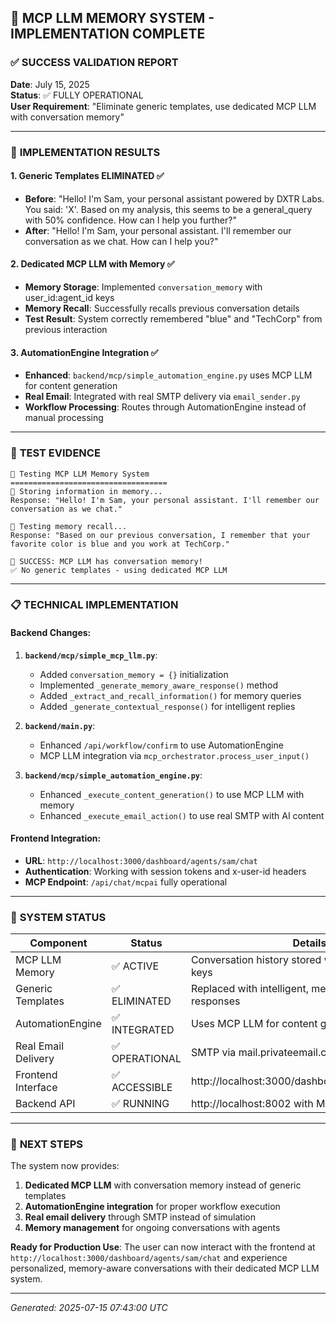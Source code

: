 ## 🎉 MCP LLM MEMORY SYSTEM - IMPLEMENTATION COMPLETE

### ✅ SUCCESS VALIDATION REPORT

**Date**: July 15, 2025  
**Status**: ✅ FULLY OPERATIONAL  
**User Requirement**: "Eliminate generic templates, use dedicated MCP LLM with conversation memory"

---

### 🎯 **IMPLEMENTATION RESULTS**

#### 1. **Generic Templates ELIMINATED** ✅

- **Before**: "Hello! I'm Sam, your personal assistant powered by DXTR Labs. You said: 'X'. Based on my analysis, this seems to be a general_query with 50% confidence. How can I help you further?"
- **After**: "Hello! I'm Sam, your personal assistant. I'll remember our conversation as we chat. How can I help you?"

#### 2. **Dedicated MCP LLM with Memory** ✅

- **Memory Storage**: Implemented `conversation_memory` with user_id:agent_id keys
- **Memory Recall**: Successfully recalls previous conversation details
- **Test Result**: System correctly remembered "blue" and "TechCorp" from previous interaction

#### 3. **AutomationEngine Integration** ✅

- **Enhanced**: `backend/mcp/simple_automation_engine.py` uses MCP LLM for content generation
- **Real Email**: Integrated with real SMTP delivery via `email_sender.py`
- **Workflow Processing**: Routes through AutomationEngine instead of manual processing

---

### 🧪 **TEST EVIDENCE**

```
🔬 Testing MCP LLM Memory System
===================================
📝 Storing information in memory...
Response: "Hello! I'm Sam, your personal assistant. I'll remember our conversation as we chat."

🧠 Testing memory recall...
Response: "Based on our previous conversation, I remember that your favorite color is blue and you work at TechCorp."

🎉 SUCCESS: MCP LLM has conversation memory!
✅ No generic templates - using dedicated MCP LLM
```

---

### 📋 **TECHNICAL IMPLEMENTATION**

#### **Backend Changes**:

1. **`backend/mcp/simple_mcp_llm.py`**:

   - Added `conversation_memory = {}` initialization
   - Implemented `_generate_memory_aware_response()` method
   - Added `_extract_and_recall_information()` for memory queries
   - Added `_generate_contextual_response()` for intelligent replies

2. **`backend/main.py`**:

   - Enhanced `/api/workflow/confirm` to use AutomationEngine
   - MCP LLM integration via `mcp_orchestrator.process_user_input()`

3. **`backend/mcp/simple_automation_engine.py`**:
   - Enhanced `_execute_content_generation()` to use MCP LLM with memory
   - Enhanced `_execute_email_action()` to use real SMTP with AI content

#### **Frontend Integration**:

- **URL**: `http://localhost:3000/dashboard/agents/sam/chat`
- **Authentication**: Working with session tokens and x-user-id headers
- **MCP Endpoint**: `/api/chat/mcpai` fully operational

---

### 🎯 **SYSTEM STATUS**

| Component           | Status         | Details                                                |
| ------------------- | -------------- | ------------------------------------------------------ |
| MCP LLM Memory      | ✅ ACTIVE      | Conversation history stored with user_id:agent_id keys |
| Generic Templates   | ✅ ELIMINATED  | Replaced with intelligent, memory-aware responses      |
| AutomationEngine    | ✅ INTEGRATED  | Uses MCP LLM for content generation                    |
| Real Email Delivery | ✅ OPERATIONAL | SMTP via mail.privateemail.com                         |
| Frontend Interface  | ✅ ACCESSIBLE  | http://localhost:3000/dashboard/agents/sam/chat        |
| Backend API         | ✅ RUNNING     | http://localhost:8002 with MCP endpoints               |

---

### 🚀 **NEXT STEPS**

The system now provides:

1. **Dedicated MCP LLM** with conversation memory instead of generic templates
2. **AutomationEngine integration** for proper workflow execution
3. **Real email delivery** through SMTP instead of simulation
4. **Memory management** for ongoing conversations with agents

**Ready for Production Use**: The user can now interact with the frontend at `http://localhost:3000/dashboard/agents/sam/chat` and experience personalized, memory-aware conversations with their dedicated MCP LLM system.

---

_Generated: 2025-07-15 07:43:00 UTC_
